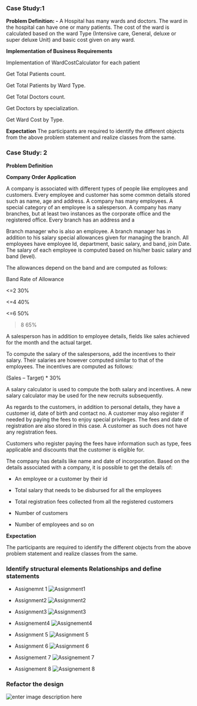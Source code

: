 ###  Case Study:1

**Problem Definition: -** A Hospital has many wards and doctors. The ward in the hospital can have one or many patients. The cost of the ward is calculated based on the ward Type (Intensive care, General, deluxe or super deluxe Unit) and basic cost given on any ward.

**Implementation of Business Requirements**

Implementation of WardCostCalculator for each patient

Get Total Patients count.

Get Total Patients by Ward Type.

Get Total Doctors count.

Get Doctors by specialization.

Get Ward Cost by Type.

**Expectation**
The participants are required to identify the different objects from the above problem statement and realize classes from the same.

### Case Study: 2

**Problem Definition**

**Company Order Application**

A company is associated with different types of people like employees and customers. Every employee and customer has some common details stored such as name, age and address. A company has many employees. A special category of an employee is a salesperson. A company has many branches, but at least two instances as the corporate office and the registered office. Every branch has an address and a

Branch manager who is also an employee. A branch manager has in addition to his salary special allowances given for managing the branch. All employees have employee Id, department, basic salary, and band, join Date. The salary of each employee is computed based on his/her basic salary and band (level).

The allowances depend on the band and are computed as follows:

Band Rate of Allowance

<=2 30%

<=4 40%

<=6 50%

>8 65%

A salesperson has in addition to employee details, fields like sales achieved for the month and the actual target.

To compute the salary of the salespersons, add the incentives to their salary. Their salaries are however computed similar to that of the employees. The incentives are computed as follows:

(Sales – Target) * 30%

A salary calculator is used to compute the both salary and incentives. A new salary calculator may be used for the new recruits subsequently.

As regards to the customers, in addition to personal details, they have a customer id, date of birth and contact no. A customer may also register if needed by paying the fees to enjoy special privileges. The fees and date of registration are also stored in this case. A customer as such does not have any registration fees.

Customers who register paying the fees have information such as type, fees applicable and discounts that the customer is eligible for.

The company has details like name and date of incorporation. Based on the details associated with a company, it is possible to get the details of:

- An employee or a customer by their id

- Total salary that needs to be disbursed for all the employees

- Total registration fees collected from all the registered customers

- Number of customers

- Number of employees and so on

**Expectation**

The participants are required to identify the different objects from the above problem statement and realize classes from the same.

### Identify structural elements Relationships and define statements  

- Assignemnt 1
![Assignment1](https://github.com/venu-shastri/ooad-uml-knowledge/blob/master/images/IdentifyRealtionships.JPG)

- Assignment2
![Assignment2](https://github.com/venu-shastri/ooad-uml-knowledge/blob/master/images/IdentifyRealtionships2.JPG)

- Assignment3
![Assignment3](https://github.com/venu-shastri/ooad-uml-knowledge/blob/master/images/IdentifyRealtionships3.JPG)

- Assignement4
![Assignement4](https://github.com/venu-shastri/ooad-uml-knowledge/blob/master/images/IdentifyRealtionships4.JPG)
- Assignment 5
![Assignment 5](https://github.com/venu-shastri/ooad-uml-knowledge/blob/master/images/BeverageBuilder.png)

- Assignment 6
![Assignment 6](https://github.com/venu-shastri/ooad-uml-knowledge/blob/master/images/IceCreamFlavor.png)

- Assignement 7
![Assignement 7](https://github.com/venu-shastri/ooad-uml-knowledge/blob/master/images/Double_Dispatch_Problem%20%281%29.png)
- Assignement 8
![Assignement 8](https://github.com/venu-shastri/ooad-uml-knowledge/blob/master/images/Printer_Visitor.png)

### Refactor the design
![enter image description here](https://github.com/venu-shastri/ooad-uml-knowledge/blob/master/images/MultipleInheritance.png)
<!--stackedit_data:
eyJoaXN0b3J5IjpbLTE5ODg2MTIzMjcsMjkwMDcyNjY1LDEzOT
AwNjM1NTgsLTE1MjMzNDg5NzRdfQ==
-->